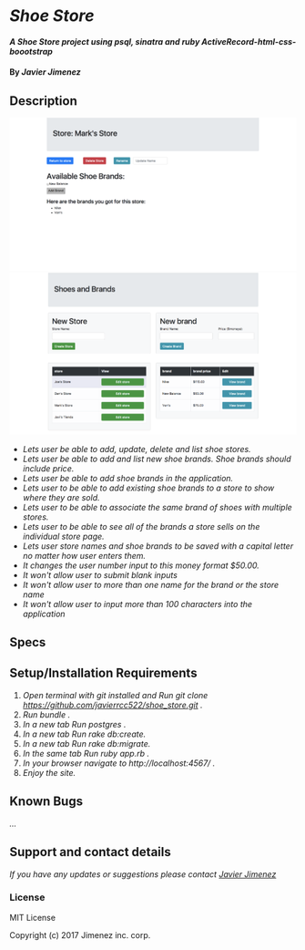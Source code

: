 # _Shoe Store_

#### _A Shoe Store project using psql, sinatra and ruby ActiveRecord-html-css-boootstrap_

#### By _Javier Jimenez_

## Description
![alt tag](./screen_shot1.png?raw=true "Screen Shot 1")
![alt tag](./screen_shot2.png?raw=true "Screen Shot 2")

* _Lets user be able to add, update, delete and list shoe stores._
* _Lets user be able to add and list new shoe brands. Shoe brands should include price._
* _Lets user be able to add shoe brands in the application._
* _Lets user to be able to add existing shoe brands to a store to show where they are sold._
* _Lets user to be able to associate the same brand of shoes with multiple stores._
* _Lets user to be able to see all of the brands a store sells on the individual store page._
* _Lets user store names and shoe brands to be saved with a capital letter no matter how user enters them._
* _It changes the user number input to this money format $50.00._
* _It won't allow user to submit blank inputs_
* _It won't allow user to more than one name for the brand or the store name_
* _It won't allow user to input more than 100 characters into the application_


## Specs


## Setup/Installation Requirements

1. _Open terminal with git installed and Run git clone https://github.com/javierrcc522/shoe_store.git ._
2. _Run bundle ._
3. _In a new tab Run postgres ._
4. _In a new tab Run rake db:create._
5. _In a new tab Run rake db:migrate._
6. _In the same tab Run ruby app.rb ._
7. _In your browser navigate to http://localhost:4567/ ._
8. _Enjoy the site._

## Known Bugs

_..._

## Support and contact details

_If you have any updates or suggestions please contact [Javier Jimenez]_

[Javier Jimenez]: mailto:javierrcc522@gmail.com

### License

MIT License

Copyright (c) 2017 Jimenez inc. corp.
